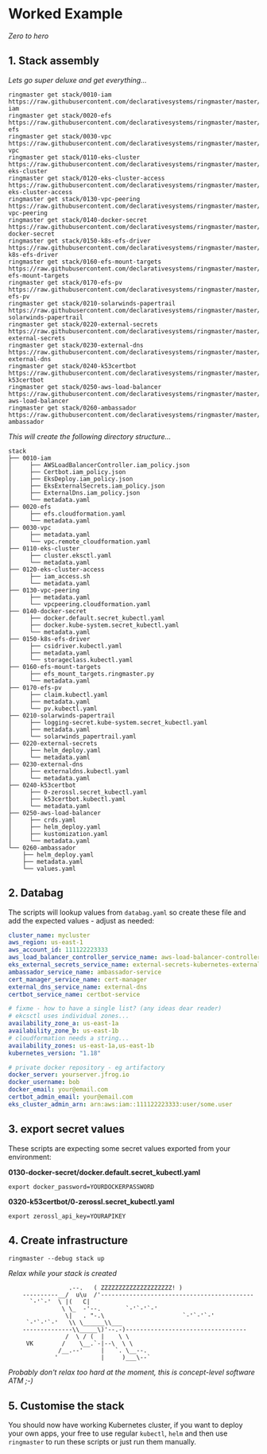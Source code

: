 # Worked Example

_Zero to hero_

## 1. Stack assembly

_Lets go super deluxe and get everything..._

```shell
ringmaster get stack/0010-iam https://raw.githubusercontent.com/declarativesystems/ringmaster/master/examples/0010-iam
ringmaster get stack/0020-efs https://raw.githubusercontent.com/declarativesystems/ringmaster/master/examples/0020-efs
ringmaster get stack/0030-vpc https://raw.githubusercontent.com/declarativesystems/ringmaster/master/examples/0030-vpc
ringmaster get stack/0110-eks-cluster https://raw.githubusercontent.com/declarativesystems/ringmaster/master/examples/0110-eks-cluster
ringmaster get stack/0120-eks-cluster-access https://raw.githubusercontent.com/declarativesystems/ringmaster/master/examples/0120-eks-cluster-access
ringmaster get stack/0130-vpc-peering https://raw.githubusercontent.com/declarativesystems/ringmaster/master/examples/0130-vpc-peering
ringmaster get stack/0140-docker-secret https://raw.githubusercontent.com/declarativesystems/ringmaster/master/examples/0140-docker-secret
ringmaster get stack/0150-k8s-efs-driver https://raw.githubusercontent.com/declarativesystems/ringmaster/master/examples/0150-k8s-efs-driver
ringmaster get stack/0160-efs-mount-targets https://raw.githubusercontent.com/declarativesystems/ringmaster/master/examples/0160-efs-mount-targets
ringmaster get stack/0170-efs-pv https://raw.githubusercontent.com/declarativesystems/ringmaster/master/examples/0170-efs-pv
ringmaster get stack/0210-solarwinds-papertrail https://raw.githubusercontent.com/declarativesystems/ringmaster/master/examples/0210-solarwinds-papertrail
ringmaster get stack/0220-external-secrets https://raw.githubusercontent.com/declarativesystems/ringmaster/master/examples/0220-external-secrets
ringmaster get stack/0230-external-dns https://raw.githubusercontent.com/declarativesystems/ringmaster/master/examples/0230-external-dns
ringmaster get stack/0240-k53certbot https://raw.githubusercontent.com/declarativesystems/ringmaster/master/examples/0240-k53certbot
ringmaster get stack/0250-aws-load-balancer https://raw.githubusercontent.com/declarativesystems/ringmaster/master/examples/0250-aws-load-balancer
ringmaster get stack/0260-ambassador https://raw.githubusercontent.com/declarativesystems/ringmaster/master/examples/0260-ambassador
```

_This will create the following directory structure..._

```shell
stack
├── 0010-iam
│     ├── AWSLoadBalancerController.iam_policy.json
│     ├── Certbot.iam_policy.json
│     ├── EksDeploy.iam_policy.json
│     ├── EksExternalSecrets.iam_policy.json
│     ├── ExternalDns.iam_policy.json
│     └── metadata.yaml
├── 0020-efs
│     ├── efs.cloudformation.yaml
│     └── metadata.yaml
├── 0030-vpc
│     ├── metadata.yaml
│     └── vpc.remote_cloudformation.yaml
├── 0110-eks-cluster
│     ├── cluster.eksctl.yaml
│     └── metadata.yaml
├── 0120-eks-cluster-access
│     ├── iam_access.sh
│     └── metadata.yaml
├── 0130-vpc-peering
│     ├── metadata.yaml
│     └── vpcpeering.cloudformation.yaml
├── 0140-docker-secret
│     ├── docker.default.secret_kubectl.yaml
│     ├── docker.kube-system.secret_kubectl.yaml
│     └── metadata.yaml
├── 0150-k8s-efs-driver
│     ├── csidriver.kubectl.yaml
│     ├── metadata.yaml
│     └── storageclass.kubectl.yaml
├── 0160-efs-mount-targets
│     ├── efs_mount_targets.ringmaster.py
│     └── metadata.yaml
├── 0170-efs-pv
│     ├── claim.kubectl.yaml
│     ├── metadata.yaml
│     └── pv.kubectl.yaml
├── 0210-solarwinds-papertrail
│     ├── logging-secret.kube-system.secret_kubectl.yaml
│     ├── metadata.yaml
│     └── solarwinds_papertrail.yaml
├── 0220-external-secrets
│     ├── helm_deploy.yaml
│     └── metadata.yaml
├── 0230-external-dns
│     ├── externaldns.kubectl.yaml
│     └── metadata.yaml
├── 0240-k53certbot
│     ├── 0-zerossl.secret_kubectl.yaml
│     ├── k53certbot.kubectl.yaml
│     └── metadata.yaml
├── 0250-aws-load-balancer
│     ├── crds.yaml
│     ├── helm_deploy.yaml
│     ├── kustomization.yaml
│     └── metadata.yaml
└── 0260-ambassador
    ├── helm_deploy.yaml
    ├── metadata.yaml
    └── values.yaml
```

## 2. Databag

The scripts will lookup values from `databag.yaml` so create these file and add
the expected values - adjust as needed:

```yaml
cluster_name: mycluster
aws_region: us-east-1
aws_account_id: 111122223333
aws_load_balancer_controller_service_name: aws-load-balancer-controller
eks_external_secrets_service_name: external-secrets-kubernetes-external-secrets
ambassador_service_name: ambassador-service
cert_manager_service_name: cert-manager
external_dns_service_name: external-dns
certbot_service_name: certbot-service

# fixme - how to have a single list? (any ideas dear reader)
# ekcsctl uses individual zones...
availability_zone_a: us-east-1a
availability_zone_b: us-east-1b
# cloudformation needs a string...
availability_zones: us-east-1a,us-east-1b
kubernetes_version: "1.18"

# private docker repository - eg artifactory
docker_server: yourserver.jfrog.io
docker_username: bob
docker_email: your@email.com
certbot_admin_email: your@email.com
eks_cluster_admin_arn: arn:aws:iam::111122223333:user/some.user
```


## 3. export secret values

These scripts are expecting some secret values exported from your environment:

**0130-docker-secret/docker.default.secret_kubectl.yaml**

```shell
export docker_password=YOURDOCKERPASSWORD
```

**0320-k53certbot/0-zerossl.secret_kubectl.yaml**

```shell
export zerossl_api_key=YOURAPIKEY
```

## 4. Create infrastructure

```shell
ringmaster --debug stack up
```

_Relax while your stack is created_

```
                 .--.   ( ZZZZZZZZZZZZZZZZZZZZ! )
    ----------__/  u\u  /'-------------------------------------------
      `-'`-'  \ |(   C|
               \ \_  -'--.       `-'`-'`-'
                \|   . "-.\                      `-'`-'`-'
     `-'`-'`-'   \\ \______\\___
    --------------\\_____\)'--.-)----------------------------------
                /  \ / (  |    \ \
     VK        /    \__.`-|--\  \ \
              /__.--'     |   `. \__--.
             '            |     )___\--`
```

_Probably don't relax too hard at the moment, this is concept-level software ATM ;-)_

## 5. Customise the stack

You should now have working Kubernetes cluster, if you want to deploy your own
apps, your free to use regular `kubectl`, `helm` and then use `ringmaster` to
run these scripts or just run them manually.